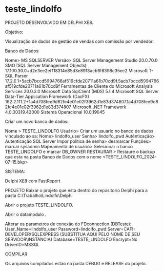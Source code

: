 # teste_lindolfo


PROJETO DESENVOLVIDO EM DELPHI XE8.

Objetivo:

Visualização de dados de gestão de vendas com comissão por vendedor.


Banco de Dados:

Nome> MS SQLSERVER
Versão>
	SQL Server Management Studio					20.0.70.0
	SMO (SQL Server Management Objects)				17.100.30.0+d2e3ee2ef118314e85d3e8913acb6f6398c35ee2
	Microsoft T-SQL Parser						17.2.0.1+5acb7bccd5994766af519cfde20711a61b70cd9f.5acb7bccd5994766af519cfde20711a61b70cd9f
	Ferramentas de Cliente do Microsoft Analysis Services		20.0.3.0
	Microsoft Data SqlClient (MDS)					5.1.4
	Microsoft SQL Server Data-Tier Application Framework (DacFX)	162.2.111.2+1a4d708fee9d82fe4e01e02f3962d1e83d374807.1a4d708fee9d82fe4e01e02f3962d1e83d374807
	Microsoft .NET Framework					4.0.30319.42000
	Sistema Operacional						10.0.19045

Criar um novo banco de dados:

Nome > TESTE_LINDOLFO
Usuário>
	Criar um usuario no banco de dados vinculado ao sa:
	Nome>  lindolfo_user
	Senha> lindolfo_pwd
	Autênticação> Autenticação SQL Server
	Impor politica de senha> desmarcar
	Funções> marcar sysadmin
	Mapeamento de usuário> Selecionar o banco TESTE_LINDOLFO e marcar DB_OWNER
RESTAURAR > Restaure o backup que esta na pasta Banco de Dados com o nome <TESTE_LINDOLFO_2024-07-15.bkp>

SISTEMA:

Delphi XE8 com FastReport

PROJETO Baixar o projeto que esta dentro do repositorio Delphi para a pasta C:\Trabalho\Lindolfo\Delphi

Abrir o projeto TESTE_LINDOLFO.

Abrir o datamodulo <uDmPrincipal>.

Alterar os parametros de conexão do FDconnection (DBTeste):
User_Name=lindolfo_user
Password=lindolfo_pwd
Server=CAFI-DEVELOPER\SQLEXPRESS (SUBSTITUA AQUI PELO NOME DE SEU SERVIDOR\INSTÂNCIA)
Database=TESTE_LINDOLFO
Encrypt=No
DriverID=MSSQL

COMPILAR

Os arquivos compilados estão na pasta DEBUG e RELEASE do projeto.


